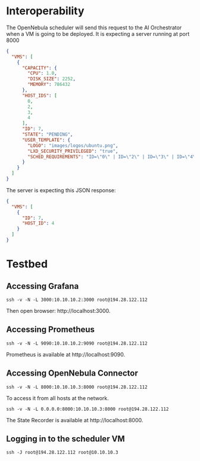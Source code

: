 # Interoperability
The OpenNebula scheduler will send this request to the AI Orchestrator when a VM is going to be deployed. It is expecting 
a server running at port 8000

```json
{
  "VMS": [
    {
      "CAPACITY": {
        "CPU": 1.0,
        "DISK_SIZE": 2252,
        "MEMORY": 786432
      },
      "HOST_IDS": [
        0,
        2,
        3,
        4
      ],
      "ID": 7,
      "STATE": "PENDING",
      "USER_TEMPLATE": {
        "LOGO": "images/logos/ubuntu.png",
        "LXD_SECURITY_PRIVILEGED": "true",
        "SCHED_REQUIREMENTS": "ID=\"0\" | ID=\"2\" | ID=\"3\" | ID=\"4\""
      }
    }
  ]
}
```

The server is expecting this JSON response:

```json
{
  "VMS": [
    {
      "ID": 7,
      "HOST_ID": 4
    }
  ]
}
```

# Testbed
## Accessing Grafana
```console
ssh -v -N -L 3000:10.10.10.2:3000 root@194.28.122.112
```

Then open browser: http://localhost:3000.

## Accessing Prometheus
```console
ssh -v -N -L 9090:10.10.10.2:9090 root@194.28.122.112
```

Prometheus is available at http://localhost:9090.

## Accessing OpenNebula Connector
```console
ssh -v -N -L 8000:10.10.10.3:8000 root@194.28.122.112
```

To access it from all hosts at the network.
```console
ssh -v -N -L 0.0.0.0:8000:10.10.10.3:8000 root@194.28.122.112
```

The State Recorder is available at http://localhost:8000.

## Logging in to the scheduler VM
```console
ssh -J root@194.28.122.112 root@10.10.10.3
```
